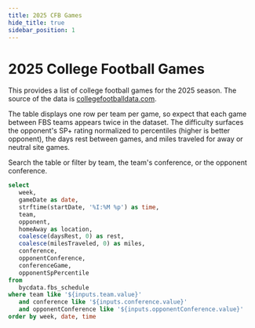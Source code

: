 ```yaml
---
title: 2025 CFB Games
hide_title: true
sidebar_position: 1
---
```


# 2025 College Football Games

This provides a list of college football games for the 2025 season. The source of the data is [collegefootballdata.com](https://collegefootballdata.com/). 

The table displays one row per team per game, so expect that each game between FBS teams appears twice in the dataset. The difficulty surfaces the opponent's SP+ rating normalized to percentiles (higher is better opponent), the days rest between games, and miles traveled for away or neutral site games.

Search the table or filter by team, the team's conference, or the opponent conference.

```sql cfb_game_list
select
   week,
   gameDate as date,
   strftime(startDate, '%I:%M %p') as time,
   team,
   opponent,
   homeAway as location,
   coalesce(daysRest, 0) as rest,
   coalesce(milesTraveled, 0) as miles,
   conference,
   opponentConference,
   conferenceGame,
   opponentSpPercentile
from
   bycdata.fbs_schedule
where team like '${inputs.team.value}'
   and conference like '${inputs.conference.value}'
   and opponentConference like '${inputs.opponentConference.value}'
order by week, date, time
```

<Dropdown data={cfb_game_list} name=team value=team defaultValue="%">
  <DropdownOption value="%" valueLabel="Team"/>
</Dropdown>

<Dropdown data={cfb_game_list} name=conference value=conference defaultValue="%">
  <DropdownOption value="%" valueLabel="Conference"/>
</Dropdown>

<Dropdown data={cfb_game_list} name=opponentConference value=opponentConference defaultValue="%"> <DropdownOption value="%" valueLabel="Opp Conference"/>
</Dropdown>

<DataTable data={cfb_game_list} rows=25 search=true rowNumbers=true>
  <Column id=week title="Week"/>
  <Column id=date fmt=m/d/y title="Date"/>
  <Column id=team title="Team"/>
  <Column id=opponent title="Opponent"/>
  <Column id=location title="Location" colGroup="Difficulty"/>
  <Column id=rest fmt=num title="Rest" colGroup="Difficulty"/>
  <Column id=miles fmt=num0 title="Miles" colGroup="Difficulty"/>
  <Column id=opponentSpPercentile fmt=pct1 contentType=bar barColor=#c3f6c3 backgroundColor=#fbb0a9 title="Opp SP+ %" colGroup="Difficulty"/>
</DataTable>
